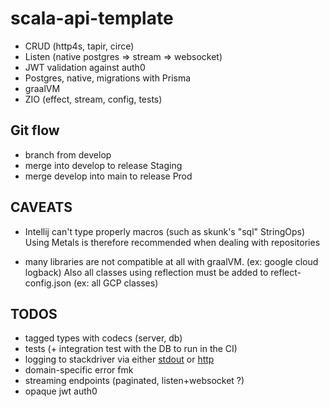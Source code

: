 # scala-api-template

- CRUD (http4s, tapir, circe)
- Listen (native postgres => stream => websocket)
- JWT validation against auth0
- Postgres, native, migrations with Prisma
- graalVM
- ZIO (effect, stream, config, tests)

## Git flow 
- branch from develop
- merge into develop to release Staging
- merge develop into main to release Prod


## CAVEATS

 - Intellij can't type properly macros (such as skunk's "sql" StringOps)
Using Metals is therefore recommended when dealing with repositories

- many libraries are not compatible at all with graalVM. (ex: google cloud logback)
Also all classes using reflection must be added to reflect-config.json (ex: all GCP classes)

## TODOS
- tagged types with codecs (server, db)
- tests (+ integration test with the DB to run in the CI)
- logging to stackdriver via either [stdout](https://github.com/micronaut-projects/micronaut-gcp/blob/master/gcp-logging/src/main/java/io/micronaut/gcp/logging/StackdriverJsonLayout.java) or 
[http](https://stackoverflow.com/questions/63091045/invalid-jwt-failed-audience-check-when-using-google-api-services-in-graalvm-n) 
- domain-specific error fmk
- streaming endpoints (paginated, listen+websocket ?)
- opaque jwt auth0